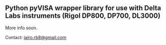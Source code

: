 ## Python pyVISA wrapper library for use with Delta Labs instruments (Rigol DP800, DP700, DL3000)

More info soon.

Contact: jairo.rb8@gmail.com

